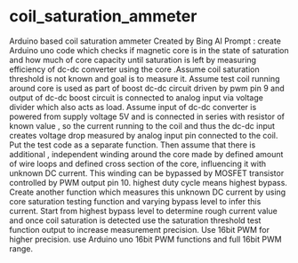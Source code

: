 # coil_saturation_ammeter
Arduino based coil saturation ammeter
Created by Bing AI
Prompt :
create Arduino uno code which checks if magnetic core is in the state of saturation and how much of core capacity until saturation is left by measuring efficiency of dc-dc converter using the core .Assume coil saturation threshold is not known and goal is to measure it. Assume test coil running around core is used as part of boost dc-dc circuit driven by pwm pin 9 and output of dc-dc boost circuit is connected to analog input via voltage divider which also acts as load. Assume input of dc-dc converter is powered from supply voltage 5V and is connected in series with resistor of known value , so the current running to the coil and thus the dc-dc input creates voltage drop measured by analog input pin connected to the coil. Put the test code as a separate function. Then assume that there is additional , independent winding around the core made by defined amount of wire loops and defined cross section of the core, influencing it with unknown DC current. This winding can be bypassed by MOSFET transistor controlled by PWM output pin 10. highest duty cycle means highest bypass. Create another function which measures this unknown DC current by using core saturation testing function and varying bypass level to infer this current. Start from highest bypass level to determine rough current value and once coil saturation is detected use the saturation threshold test function output to increase measurement precision. Use 16bit PWM for higher precision. use Arduino uno 16bit PWM functions and full 16bit PWM range.

